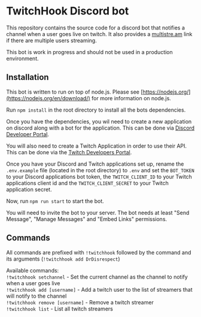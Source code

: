 # TwitchHook Discord bot
This repository contains the source code for a discord bot that notifies a channel when a user goes live on twitch. It also provides a [multistre.am](https://multistre.am/) link if there are multiple users streaming.

This bot is work in progress and should not be used in a production environment.

## Installation
This bot is written to run on top of node.js. Please see [https://nodejs.org/](https://nodejs.org/en/download/) for more information on node.js.

Run `npm install` in the root directory to install all the bots dependencies.

Once you have the dependencies, you wil need to create a new application on discord along with a bot for the application. This can be done via [Discord Developer Portal](https://discordapp.com/developers/).

You will also need to create a Twitch Application in order to use their API. This can be done via the [Twitch Developers Portal](https://dev.twitch.tv/).

Once you have your Discord and Twitch applications set up, rename the `.env.example` file (located in the root directory) to `.env` and set the `BOT_TOKEN` to your Discord applications bot token, the `TWITCH_CLIENT_ID` to your Twitch applications client id and the `TWITCH_CLIENT_SECRET` to your Twitch application secret.

Now, run `npm run start` to start the bot.

You will need to invite the bot to your server. The bot needs at least "Send Message", "Manage Messages" and "Embed Links" permissions.

## Commands
All commands are prefixed with `!twitchhook` followed by the command and its arguments (`!twitchhook add DrDisrespect`)

Available commands:  
`!twitchhook setchannel` - Set the current channel as the channel to notify when a user goes live  
`!twitchhook add [username]` - Add  a twitch user to the list of streamers that will notify to the channel  
`!twitchhook remove [username]` - Remove a twitch streamer  
`!twitchhook list` - List all twitch streamers  

